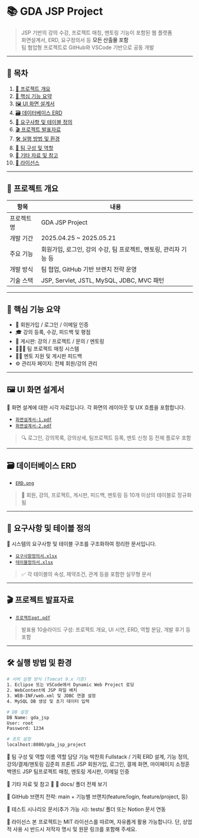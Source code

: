# 📚 GDA JSP Project

> JSP 기반의 강의 수강, 프로젝트 매칭, 멘토링 기능이 포함된 웹 플랫폼  
> 화면설계서, ERD, 요구정의서 등 **모든 산출물 포함**  
> 팀 협업형 프로젝트로 GitHub와 VSCode 기반으로 공동 개발

---

## 📌 목차

1. [📖 프로젝트 개요](#📖-프로젝트-개요)
2. [🚀 핵심 기능 요약](#🚀-핵심-기능-요약)
3. [🖼️ UI 화면 설계서](#🖼️-ui-화면-설계서)
4. [🗃️ 데이터베이스 ERD](#🗃️-데이터베이스-erd)
5. [📄 요구사항 및 테이블 정의](#📄-요구사항-및-테이블-정의)
6. [🎬 프로젝트 발표자료](#🎬-프로젝트-발표자료)
7. [🛠 실행 방법 및 환경](#🛠-실행-방법-및-환경)
8. [👥 팀 구성 및 역할](#👥-팀-구성-및-역할)
9. [📎 기타 자료 및 참고](#📎-기타-자료-및-참고)
10. [📄 라이선스](#📄-라이선스)

---

## 📖 프로젝트 개요

| 항목 | 내용 |
|------|------|
| 프로젝트명 | GDA JSP Project |
| 개발 기간 | 2025.04.25 ~ 2025.05.21 |
| 주요 기능 | 회원가입, 로그인, 강의 수강, 팀 프로젝트, 멘토링, 관리자 기능 등 |
| 개발 방식 | 팀 협업, GitHub 기반 브랜치 전략 운영 |
| 기술 스택 | JSP, Servlet, JSTL, MySQL, JDBC, MVC 패턴 |

---

## 🚀 핵심 기능 요약

- 📌 회원가입 / 로그인 / 이메일 인증
- 🎓 강의 등록, 수강, 피드백 및 평점
- 📂 게시판: 강의 / 프로젝트 / 문의 / 멘토링
- 🧑‍🤝‍🧑 팀 프로젝트 매칭 시스템
- 🧑‍🏫 멘토 지원 및 게시판 피드백
- ⚙️ 관리자 페이지: 전체 회원/강의 관리

---

## 🖼️ UI 화면 설계서

📂 화면 설계에 대한 시각 자료입니다. 각 화면의 레이아웃 및 UX 흐름을 포함합니다.

- [`화면설계서-1.pdf`](https://github.com/DevchannyP/gda_jsp_project/blob/main/docs/%ED%99%94%EB%A9%B4%EC%84%A4%EA%B3%84%EC%84%9C-1.pdf)
- [`화면설계서-2.pdf`](https://github.com/DevchannyP/gda_jsp_project/blob/main/docs/%ED%99%94%EB%A9%B4%EC%84%A4%EA%B3%84%EC%84%9C-2.pdf)

> 🔍 로그인, 강의목록, 강의상세, 팀프로젝트 등록, 멘토 신청 등 전체 플로우 포함

---

## 🗃️ 데이터베이스 ERD

- [`ERD.png`](https://github.com/DevchannyP/gda_jsp_project/blob/main/docs/ERD.png)  
> 📌 회원, 강의, 프로젝트, 게시판, 피드백, 멘토링 등 10개 이상의 테이블로 정규화됨

---

## 📄 요구사항 및 테이블 정의

📝 시스템의 요구사항 및 테이블 구조를 구조화하여 정리한 문서입니다.

- [`요구사항정의서.xlsx`](https://github.com/DevchannyP/gda_jsp_project/blob/main/docs/%EC%9A%94%EA%B5%AC%EC%82%AC%ED%95%AD%EC%A0%95%EC%9D%98%EC%84%9C.xlsx)
- [`테이블정의서.xlsx`](https://github.com/DevchannyP/gda_jsp_project/blob/main/docs/%ED%85%8C%EC%9D%B4%EB%B8%94%EC%A0%95%EC%9D%98%EC%84%9C.xlsx)

> ✅ 각 테이블의 속성, 제약조건, 관계 등을 포함한 실무형 문서

---

## 🎬 프로젝트 발표자료

- [`프로젝트ppt.pdf`](https://github.com/DevchannyP/gda_jsp_project/blob/main/docs/%ED%94%84%EB%A1%9C%EC%A0%9D%ED%8A%B8ppt.pdf)

> 발표용 10슬라이드 구성: 프로젝트 개요, UI 시연, ERD, 역할 분담, 개발 후기 등 포함

---

## 🛠 실행 방법 및 환경

```bash
# 서버 실행 방식 (Tomcat 9.x 기준)
1. Eclipse 또는 VSCode에서 Dynamic Web Project 로딩
2. WebContent에 JSP 파일 배치
3. WEB-INF/web.xml 및 JDBC 연결 설정
4. MySQL DB 생성 및 초기 데이터 입력

# DB 설정
DB Name: gda_jsp
User: root
Password: 1234

# 포트 설정
localhost:8080/gda_jsp_project

```

👥 팀 구성 및 역할
이름	역할	담당 기능
박찬희	Fullstack / 기획	ERD 설계, 기능 정의, 강의/결제/멘토링
김준희	프론트 JSP	회원가입, 로그인, 결제 화면, 마이페이지
소정훈	백엔드 JSP	팀프로젝트 매칭, 멘토링 게시판, 이메일 인증

📎 기타 자료 및 참고
📌 📂 docs/ 폴더 전체 보기

📎 GitHub 브랜치 전략: main + 기능별 브랜치(feature/login, feature/project, 등)

🧪 테스트 시나리오 문서(추가 가능 시): tests/ 폴더 또는 Notion 문서 연동

📄 라이선스
본 프로젝트는 MIT 라이선스를 따르며, 자유롭게 활용 가능합니다.
단, 상업적 사용 시 반드시 저작자 명시 및 원문 링크를 포함해 주세요.
